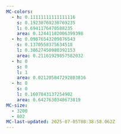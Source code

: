 ```yaml
---
MC-colors:
  - h: 0.11111111111111116
    s: 0.19230769230769235
    l: 0.6941176470588235
    area: 0.12441182006399398
  - h: 0.09876543209876543
    s: 0.1370558375634518
    l: 0.38627450980392153
    area: 0.21161929857582032
  - h: 0
    s: 0
    l: 1
    area: 0.021205847292803816
  - h: 0
    s: 0
    l: 0.1607843137254902
    area: 0.6427630340673819
MC-size:
  - 3200
  - 802
MC-last-updated: 2025-07-05T08:38:58.062Z
---
```

